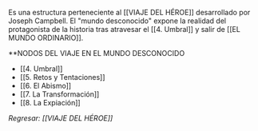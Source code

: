 Es una estructura perteneciente al [[VIAJE DEL HÉROE]] desarrollado por Joseph Campbell. El "mundo desconocido" expone la realidad del protagonista de la historia tras atravesar el [[4. Umbral]] y salir de  [[EL MUNDO ORDINARIO]].

**NODOS DEL VIAJE EN EL MUNDO DESCONOCIDO
- [[4. Umbral]]
- [[5. Retos y Tentaciones]]
- [[6. El Abismo]]
- [[7. La Transformación]]
- [[8. La Expiación]]

*Regresar: [[VIAJE DEL HÉROE]]*